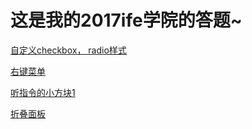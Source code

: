 # 这是我的2017ife学院的答题~

[自定义checkbox， radio样式](https://dadaa1.github.io/baiduife/checkbox.html)

[右键菜单](https://dadaa1.github.io/baiduife/contextmenu.html)

[听指令的小方块1](https://dadaa1.github.io/baiduife/fangkuai)

[折叠面板](https://dadaa1.github.io/baiduife/zhediemianban)